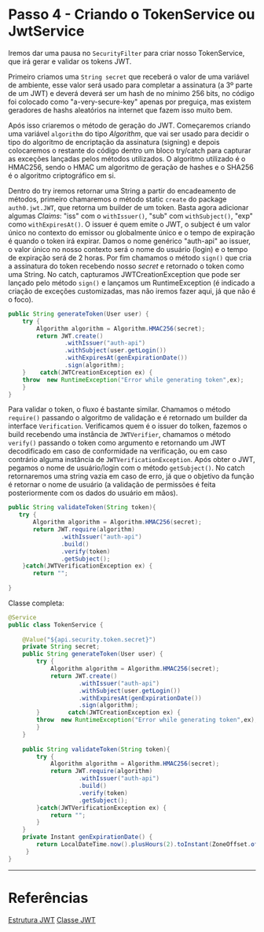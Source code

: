 
# Passo 4 - Criando o TokenService ou JwtService

Iremos dar uma pausa no `SecurityFilter` para criar nosso TokenService, que irá gerar e validar os tokens JWT.

Primeiro criamos uma `String secret` que receberá o valor de uma variável de ambiente, esse valor será usado para completar a assinatura (a 3º parte de um JWT) e deverá deverá ser um hash de no mínimo 256 bits, no código foi colocado como "a-very-secure-key"  apenas por preguiça, mas existem geradores de hashs aleatórios na internet que fazem isso muito bem.

Após isso criaremos o método de geração do JWT.  Começaremos criando uma variável `algorithm` do tipo _Algorithm_, que vai ser usado para decidir o tipo do algoritmo de encriptação da assinatura (signing) e depois colocaremos o restante do código dentro um bloco try/catch para capturar as exceções lançadas pelos métodos utilizados. 
O algoritmo utilizado é o HMAC256, sendo o HMAC um algoritmo de geração de hashes e o SHA256 é o algoritmo criptográfico em si.

Dentro do try iremos retornar uma String a partir do encadeamento de métodos, primeiro chamaremos o método static `create` do package `auth0.jwt.JWT`, que retorna um builder de um token. Basta agora adicionar algumas _Claims_: "iss" com o `withIssuer()`, "sub" com `withSubject()`, "exp" como `withExpiresAt()`. O issuer é quem emite o JWT, o subject é um valor único no contexto do emissor ou globalmente único e o tempo de expiração é quando o token irá expirar.
Damos o nome genérico "auth-api" ao issuer, o valor único no nosso contexto será o nome do usuário (login) e o tempo de expiração será de 2 horas. Por fim chamamos o método `sign()` que cria a assinatura do token recebendo nosso _secret_ e retornado o token como uma String.
No catch, capturamos JWTCreationException que pode ser lançado pelo método `sign()` e lançamos um RuntimeException (é indicado a criação de exceções customizadas, mas não iremos fazer aqui, já que não é o foco).

```java
public String generateToken(User user) {  
    try {  
        Algorithm algorithm = Algorithm.HMAC256(secret);  
        return JWT.create()  
                .withIssuer("auth-api")  
                .withSubject(user.getLogin())  
                .withExpiresAt(genExpirationDate())  
                .sign(algorithm);  
    }    catch(JWTCreationException ex) {  
    throw  new RuntimeException("Error while generating token",ex);  
    } 
}
```

Para validar o token, o fluxo é bastante similar. Chamamos o método `require()` passando o algoritmo de validação e é retornado um builder da interface `Verification`. Verificamos quem é o issuer do tolken, fazemos o build recebendo uma instância de `JWTVerifier`, chamamos o método `verify()` passando o token como argumento e retornando um JWT decodificado em caso de conformidade na verificação, ou em caso contrário alguma instância de  `JWTVerificationException`. Após obter o JWT, pegamos o nome de usuário/login com o método `getSubject()`.
No catch retornaremos uma string vazia em caso de erro, já que o objetivo da função é retornar o nome de usuário (a validação de permissões é feita posteriormente com os dados do usuário em mãos).
```java
public String validateToken(String token){  
   try {  
       Algorithm algorithm = Algorithm.HMAC256(secret);  
       return JWT.require(algorithm)  
               .withIssuer("auth-api")  
               .build()  
               .verify(token)  
               .getSubject();  
    }catch(JWTVerificationException ex) {  
       return "";  
  
}
```


Classe completa:
```java
@Service  
public class TokenService {  
  
    @Value("${api.security.token.secret}")  
    private String secret;  
    public String generateToken(User user) {  
        try {  
            Algorithm algorithm = Algorithm.HMAC256(secret);  
            return JWT.create()  
                    .withIssuer("auth-api")  
                    .withSubject(user.getLogin())  
                    .withExpiresAt(genExpirationDate())  
                    .sign(algorithm);  
        }        catch(JWTCreationException ex) {  
        throw  new RuntimeException("Error while generating token",ex);  
        }    
    }     
        
	public String validateToken(String token){  
        try {  
            Algorithm algorithm = Algorithm.HMAC256(secret);  
            return JWT.require(algorithm)  
                    .withIssuer("auth-api")  
                    .build()  
                    .verify(token)  
                    .getSubject();  
		}catch(JWTVerificationException ex) {  
            return "";  
        }     
    }    
    private Instant genExpirationDate() {  
        return LocalDateTime.now().plusHours(2).toInstant(ZoneOffset.of("-03:00"));  
     }
}
```


--- 

# Referências


[Estrutura JWT](https://datatracker.ietf.org/doc/html/rfc7519#section-4.1.1)
[Classe JWT](https://javadoc.io/doc/com.auth0/java-jwt/3.3.0/com/auth0/jwt/JWT.html)
